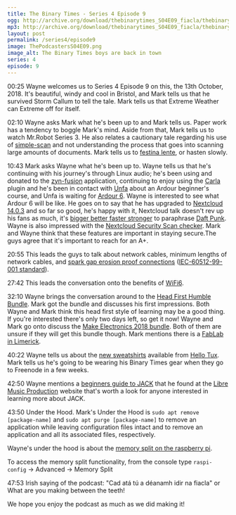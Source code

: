 ```yaml
---
title: The Binary Times - Series 4 Episode 9
ogg: http://archive.org/download/thebinarytimes_S04E09_fiacla/thebinarytimes_S04E09_fiacla.ogg
mp3: http://archive.org/download/thebinarytimes_S04E09_fiacla/thebinarytimes_S04E09_fiacla.mp3 
layout: post
permalink: /series4/episode9
image: ThePodcastersS04E09.png
image_alt: The Binary Times boys are back in town
series: 4
episode: 9
---
```

00:25 Wayne welcomes us to Series 4 Episode 9 on this, the 13th October, 2018. It's beautiful, windy and cool in Bristol, and Mark tells us that he survived Storm Callum to tell the tale. Mark tells us that Extreme Weather can Extreme off for itself.

02:10 Wayne asks Mark what he's been up to and Mark tells us. Paper work has a tendency to boggle Mark's mind. Aside from that, Mark tells us to watch Mr.Robot Series 3. He also relates a cautionary tale regarding his use of [simple-scan](https://gitlab.gnome.org/GNOME/simple-scan) and not understanding the process that goes into scanning large amounts of documents. Mark tells us to [festina lente](https://www.urbandictionary.com/define.php?term=Festina%20lente), or hasten slowly.

10:43 Mark asks Wayne what he's been up to. Wayne tells us that he's continuing with his journey's through Linux audio; he's been using and donated to the [zyn-fusion](http://zynaddsubfx.sourceforge.net/zyn-fusion.html) application, continuing to enjoy using the <a href="https://kxstudio.linuxaudio.org/Applications:Carla">Carla</a> plugin and he's been in contact with [Unfa](https://www.youtube.com/channel/UCAYKj_peyESIMDp5LtHlH2A) about an Ardour beginner's course, and Unfa is waiting for [Ardour 6](https://github.com/Ardour/ardour/releases/tag/6.0-pre0). Wayne is interested to see what Ardour 6 will be like. He goes on to say that he has upgraded to [Nextcloud 14.0.3](https://nextcloud.com/changelog/#latest14) and so far so good, he's happy with it, Nextcloud talk doesn't rev up his fans as much, it's [bigger better faster stronger](https://vimeo.com/16101785) to paraphrase [Daft Punk](https://daftpunk.com/). Wayne is also impressed with the [Nextcloud Security Scan checker](https://scan.nextcloud.com/). Mark and Wayne think that these features are important in staying secure.The guys agree that it's important to reach for an A+.

20:55 This leads the guys to talk about network cables, minimum lengths of network cables, and [spark gap erosion proof connections](http://www.siemon.com/us/ConvergeIT/poe/effects-of-spark-gap-erosion-caused-by-unmating-under-poe-load.asp) ([IEC-60512-99-001 standard](https://webstore.iec.ch/publication/2415)).

27:42 This leads the conversation onto the benefits of [WiFi6](https://www.howtogeek.com/368332/wi-fi-6-what%e2%80%99s-different-and-why-it-matters/).

32:10 Wayne brings the conversation around to the [Head First Humble Bundle](https://www.humblebundle.com/books/head-first-books). Mark got the bundle and discusses his first impressions. Both Wayne and Mark think this head first style of learning may be a good thing. If you're interested there's only two days left, so get it now! Wayne and Mark go onto discuss the [Make Electronics 2018 bundle](https://www.humblebundle.com/books/make-electronics-2018). Both of them are unsure if they will get this bundle though. Mark mentions there is a [FabLab in Limerick](http://fablab.saul.ie/).

40:22 Wayne tells us about the [new sweatshirts](https://www.hellotux.com/the_binary_times) available from [Hello Tux](https://www.hellotux.com/). Mark tells us he's going to be wearing his Binary Times gear when they go to Freenode in a few weeks.

42:50 Wayne mentions a [beginners guide to JACK](http://libremusicproduction.com/articles/demystifying-jack-%E2%80%93-beginners-guide-getting-started-jack) that he found at the [Libre Music Production](http://libremusicproduction.com/) website that's worth a look for anyone interested in learning more about JACK.

43:50 Under the Hood. Mark's Under the Hood is `sudo apt remove [package-name]` and `sudo apt purge [package-name]` to remove an application while leaving configuration files intact and to remove an application and all its associated files, respectively.

Wayne's under the hood is about the [memory split on the raspberry pi](https://www.raspberrypi.org/forums/viewtopic.php?p=437683).

To access the memory split functionality, from the console type `raspi-config` -&gt; Advanced -&gt; Memory Split

47:53 Irish saying of the podcast: "Cad at&aacute; t&uacute; a d&eacute;anamh idir na fiacla" or What are you making between the teeth!

We hope you enjoy the podcast as much as we did making it!
